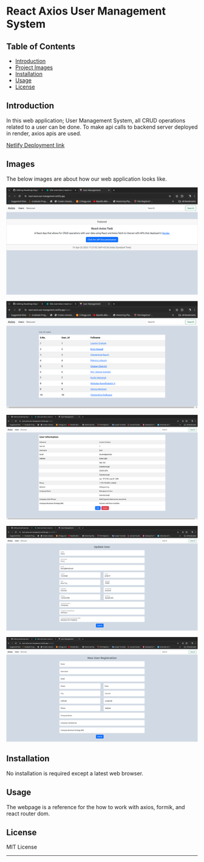 # React Axios User Management System

## Table of Contents

- [Introduction](#introduction)
- [Project Images](#Images)
- [Installation](#installation)
- [Usage](#usage)
- [License](#license)

## Introduction

In this web application; User Management System, all CRUD operations related to a user can be done. To make api calls to backend server deployed in render, axios apis are used.

[Netlify Deployment link](https://react-axios-user-management.netlify.app/)

## Images

The below images are about how our web application looks like.

![Homepage](/src/assets/img1.png)

![Users page](/src/assets/img2.png)

![View User](/src/assets/img3.png)

![User Edit](/src/assets/img4.png)

![New user register](/src/assets/img6.png)

## Installation

No installation is required except a latest web browser.

## Usage

The webpage is a reference for the how to work with axios, formik, and react router dom.

## License

MIT License

---
